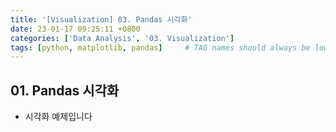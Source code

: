 ```yaml
---
title: '[Visualization] 03. Pandas 시각화'
date: 23-01-17 09:25:11 +0800
categories: ['Data Analysis', '03. Visualization']
tags: [python, matplotlib, pandas]     # TAG names should always be lowercase
---
```


## 01. Pandas 시각화
- 시각화 예제입니다
